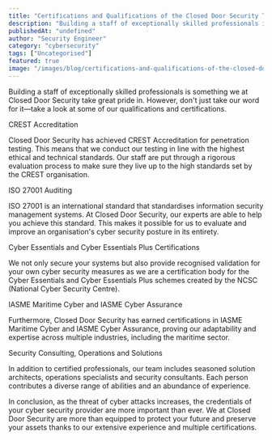 ```yaml
---
title: "Certifications and Qualifications of the Closed Door Security Team"
description: "Building a staff of exceptionally skilled professionals is something we at Closed Door Security take great pride in. However, don't just take our word for it—ta..."
publishedAt: "undefined"
author: "Security Engineer"
category: "cybersecurity"
tags: ["Uncategorised"]
featured: true
image: "/images/blog/certifications-and-qualifications-of-the-closed-door-security-team-featured.jpg"
---
```


Building a staff of exceptionally skilled professionals is something we at Closed Door Security take great pride in. However, don't just take our word for it—take a look at some of our qualifications and certifications.  

CREST Accreditation

Closed Door Security has achieved CREST Accreditation for penetration testing. This means that we conduct our testing in line with the highest ethical and technical standards. Our staff are put through a rigorous evaluation process to make sure they live up to the high standards set by the CREST organisation.

ISO 27001 Auditing

ISO 27001 is an international standard that standardises information security management systems. At Closed Door Security, our experts are able to help you achieve this standard. This makes it possible for us to evaluate and improve an organisation's cyber security posture in its entirety.

Cyber Essentials and Cyber Essentials Plus Certifications

We not only secure your systems but also provide recognised validation for your own cyber security measures as we are a certification body for the Cyber Essentials and Cyber Essentials Plus schemes created by the NCSC (National Cyber Security Centre).

IASME Maritime Cyber and IASME Cyber Assurance

Furthermore, Closed Door Security has earned certifications in IASME Maritime Cyber and IASME Cyber Assurance, proving our adaptability and expertise across multiple industries, including the maritime sector.

Security Consulting, Operations and Solutions

In addition to certified professionals, our team includes seasoned solution architects, operations specialists and security consultants. Each person contributes a diverse range of abilities and an abundance of experience.

In conclusion, as the threat of cyber attacks increases, the credentials of your cyber security provider are more important than ever. We at Closed Door Security are more than equipped to protect your future and preserve your assets thanks to our extensive experience and multiple certifications.
